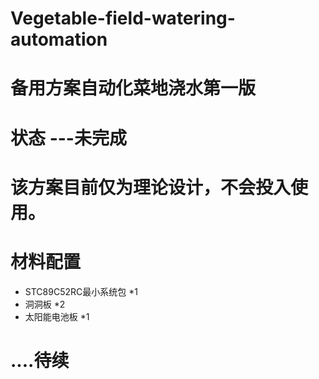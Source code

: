 # Vegetable-field-watering-automation
# 备用方案自动化菜地浇水第一版 
# 状态 ---未完成
# 该方案目前仅为理论设计，不会投入使用。
# 材料配置
- STC89C52RC最小系统包 *1
- 洞洞板 *2
- 太阳能电池板 *1
# ....待续
